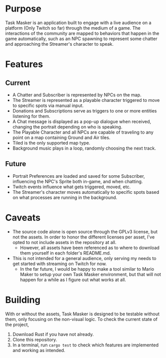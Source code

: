 # Purpose
Task Masker is an application built to engage with a live audience on a platform (Only Twitch so far) through the medium of a game. The interactions of the community are mapped to behaviors that happen in the game automatically, such as an NPC spawning to represent some chatter and approaching the Streamer's character to speak.

# Features
## Current
- A Chatter and Subscriber is represented by NPCs on the map.
- The Streamer is represented as a playable character triggered to move to specific spots via manual input.
- Donations and Subscriptions serve as triggers to one or more entities listening for them.
- A Chat message is displayed as a pop-up dialogue when received, changing the portrait depending on who is speaking.
- The Playable Character and all NPCs are capable of traveling to any point on a map containing Ground and Air tiles.
- Tiled is the only supported map type.
- Background music plays in a loop, randomly choosing the next track.

## Future
- Portrait Preferences are loaded and saved for some Subscriber, influencing the NPC's Sprite both in-game, and when chatting.
- Twitch events influence what gets triggered, moved, etc.
- The Streamer's character moves automatically to specific spots based on what processes are running in the background.

# Caveats
- The source code alone is open source through the GPLv3 license, but not the assets. In order to honor the different licenses per asset, I've opted to not include assets in the repository at all.
    - However, all assets have been referenced as to where to download them yourself in each folder's README.md.
- This is not intended for a general audience, only serving my needs to get started with streaming on Twitch for now.
    - In the far future, I would be happy to make a tool similar to Mario Maker to setup your own Task Masker environment, but that will not happen for a while as I figure out what works at all.

# Building
With or without the assets, Task Masker is designed to be testable without them, only focusing on the non-visual logic. To check the current state of the project,
1. Download Rust if you have not already.
2. Clone this repository.
3. In a terminal, run `cargo test` to check which features are implemented and working as intended.
